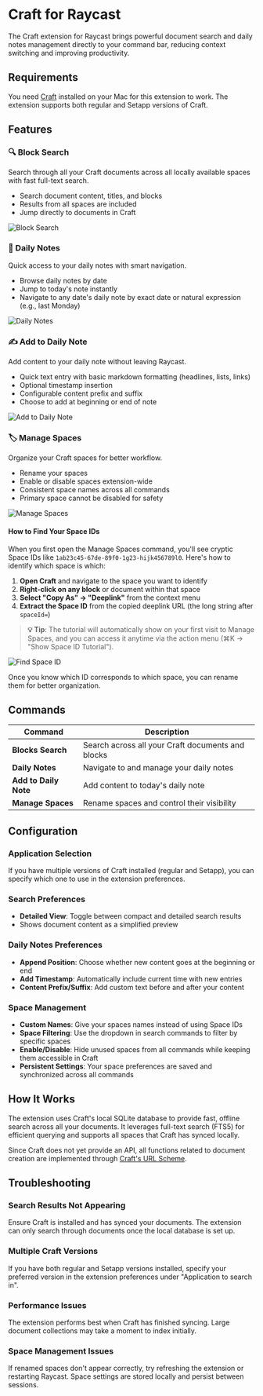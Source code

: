 # Craft for Raycast

The Craft extension for Raycast brings powerful document search and daily notes management directly to your command bar, reducing context switching and improving productivity.

## Requirements

You need [Craft](https://www.craft.do/) installed on your Mac for this extension to work. The extension supports both regular and Setapp versions of Craft.

## Features

### 🔍 Block Search

Search through all your Craft documents across all locally available spaces with fast full-text search.

- Search document content, titles, and blocks
- Results from all spaces are included
- Jump directly to documents in Craft

![Block Search](./metadata/craft-search.png)

### 📅 Daily Notes

Quick access to your daily notes with smart navigation.

- Browse daily notes by date
- Jump to today's note instantly
- Navigate to any date's daily note by exact date or natural expression (e.g., last Monday)

![Daily Notes](./metadata/craft-daily-notes.png)

### ✍️ Add to Daily Note

Add content to your daily note without leaving Raycast.

- Quick text entry with basic markdown formatting (headlines, lists, links)
- Optional timestamp insertion
- Configurable content prefix and suffix
- Choose to add at beginning or end of note

![Add to Daily Note](./metadata/craft-append.png)

### 🏷️ Manage Spaces

Organize your Craft spaces for better workflow.

- Rename your spaces
- Enable or disable spaces extension-wide
- Consistent space names across all commands
- Primary space cannot be disabled for safety

![Manage Spaces](./metadata/craft-manage-spaces.png)

#### How to Find Your Space IDs

When you first open the Manage Spaces command, you'll see cryptic Space IDs like `1ab23c45-67de-89f0-1g23-hijk456789l0`. Here's how to identify which space is which:

1. **Open Craft** and navigate to the space you want to identify
2. **Right-click on any block** or document within that space
3. **Select "Copy As" → "Deeplink"** from the context menu
4. **Extract the Space ID** from the copied deeplink URL (the long string after `spaceId=`)

> **💡 Tip**: The tutorial will automatically show on your first visit to Manage Spaces, and you can access it anytime via the action menu (⌘K → "Show Space ID Tutorial").

![Find Space ID](./media/craft-find-spaceid.png)

Once you know which ID corresponds to which space, you can rename them for better organization.

## Commands

| Command | Description |
|---------|-------------|
| **Blocks Search** | Search across all your Craft documents and blocks |
| **Daily Notes** | Navigate to and manage your daily notes |
| **Add to Daily Note** | Add content to today's daily note |
| **Manage Spaces** | Rename spaces and control their visibility |

## Configuration

### Application Selection

If you have multiple versions of Craft installed (regular and Setapp), you can specify which one to use in the extension preferences.

### Search Preferences

- **Detailed View**: Toggle between compact and detailed search results
- Shows document content as a simplified preview

### Daily Notes Preferences

- **Append Position**: Choose whether new content goes at the beginning or end
- **Add Timestamp**: Automatically include current time with new entries
- **Content Prefix/Suffix**: Add custom text before and after your content

### Space Management

- **Custom Names**: Give your spaces names instead of using Space IDs
- **Space Filtering**: Use the dropdown in search commands to filter by specific spaces
- **Enable/Disable**: Hide unused spaces from all commands while keeping them accessible in Craft
- **Persistent Settings**: Your space preferences are saved and synchronized across all commands

## How It Works

The extension uses Craft's local SQLite database to provide fast, offline search across all your documents. It leverages full-text search (FTS5) for efficient querying and supports all spaces that Craft has synced locally.

Since Craft does not yet provide an API, all functions related to document creation are implemented through [Craft's URL Scheme](https://support.craft.do/hc/en-us/articles/360020168838-Using-URL-Scheme).

## Troubleshooting

### Search Results Not Appearing

Ensure Craft is installed and has synced your documents. The extension can only search through documents once the local database is set up.

### Multiple Craft Versions

If you have both regular and Setapp versions installed, specify your preferred version in the extension preferences under "Application to search in".

### Performance Issues

The extension performs best when Craft has finished syncing. Large document collections may take a moment to index initially.

### Space Management Issues

If renamed spaces don't appear correctly, try refreshing the extension or restarting Raycast. Space settings are stored locally and persist between sessions.
